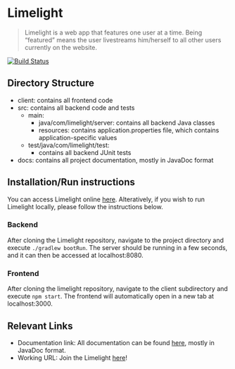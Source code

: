 # Limelight

> Limelight is a web app that features one user at a time. Being “featured” means the user livestreams him/herself to all other users currently on the website. 

[![Build Status](https://travis-ci.org/CS130-W20/team-B9.svg?branch=master)](https://travis-ci.org/CS130-W20/team-B9)

## Directory Structure
- client: contains all frontend code
- src: contains all backend code and tests
  - main:
    - java/com/limelight/server: contains all backend Java classes
    - resources: contains application.properties file, which contains application-specific values
  - test/java/com/limelight/test:
    - contains all backend JUnit tests
 - docs: contains all project documentation, mostly in JavaDoc format

## Installation/Run instructions
You can access Limelight online [here](http://limelight-app.now.sh/). Alteratively, if you wish to run Limelight locally, please follow the instructions below.

### Backend
After cloning the Limelight repository, navigate to the project directory and execute `./gradlew bootRun`. The server should be running in a few seconds, and it can then be accessed at localhost:8080.

### Frontend
After cloning the limelight repository, navigate to the client subdirectory and execute `npm start`. The frontend will automatically open in a new tab at localhost:3000.

## Relevant Links 
- Documentation link: All documentation can be found [here](https://github.com/CS130-W20/team-B9/tree/master/docs), mostly in JavaDoc format.
- Working URL: Join the Limelight [here](http://limelight-app.now.sh/)!


